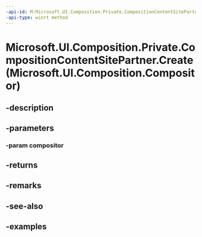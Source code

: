 ```yaml
---
-api-id: M:Microsoft.UI.Composition.Private.CompositionContentSitePartner.Create(Microsoft.UI.Composition.Compositor)
-api-type: winrt method
---
```


# Microsoft.UI.Composition.Private.CompositionContentSitePartner.Create(Microsoft.UI.Composition.Compositor)

<!--
public static Microsoft.UI.Composition.Private.CompositionContentSitePartner Create (Microsoft.UI.Composition.Compositor compositor);
-->


## -description

## -parameters

### -param compositor

## -returns

## -remarks

## -see-also

## -examples


